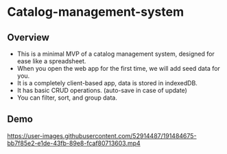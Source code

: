 # Catalog-management-system

## Overview

- This is a minimal MVP of a catalog management system, designed for ease like a spreadsheet.
- When you open the web app for the first time, we will add seed data for you.
- It is a completely client-based app, data is stored in indexedDB.
- It has basic CRUD operations. (auto-save in case of update)
- You can filter, sort, and group data.

## Demo


https://user-images.githubusercontent.com/52914487/191484675-bb7f85e2-e1de-43fb-89e8-fcaf80713603.mp4

